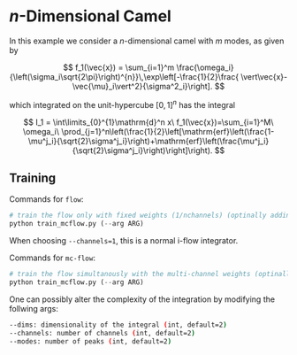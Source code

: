 # $n$-Dimensional Camel

In this example we consider a $n$-dimensional camel with $m$ modes, as given by

$$
f_1(\vec{x})
    = \sum_{i=1}^m \frac{\omega_i}{\left(\sigma_i\sqrt{2\pi}\right)^{n}}\,\exp\left[-\frac{1}{2}\frac{ \vert\vec{x}-\vec{\mu}_i\vert^2}{\sigma^2_i}\right].
$$

which integrated on the unit-hypercube $[0,1]^n$ has the integral

$$
I_1 = \int\limits_{0}^{1}\mathrm{d}^n x\ f_1(\vec{x})=\sum_{i=1}^M\ \omega_i\ \prod_{j=1}^n\left(\frac{1}{2}\left[\mathrm{erf}\left(\frac{1-\mu^j_i}{\sqrt{2}\sigma^j_i}\right)+\mathrm{erf}\left(\frac{\mu^j_i}{\sqrt{2}\sigma^j_i}\right)\right]\right).
$$

## Training

Commands for `flow`:

```python
# train the flow only with fixed weights (1/nchannels) (optinally adding arguments, see --help)
python train_mcflow.py (--arg ARG)
```
When choosing ```--channels=1```, this is a normal i-flow integrator.

Commands for `mc-flow`:

```python
# train the flow simultanously with the multi-channel weights (optinally adding arguments, see --help)
python train_mcflow.py (--arg ARG)
```

One can possibly alter the complexity of the integration by modifying the follwing args:

```bash
--dims: dimensionality of the integral (int, default=2)
--channels: number of channels (int, default=2)
--modes: number of peaks (int, default=2)
```
